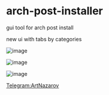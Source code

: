 # arch-post-installer
gui tool for arch post install

new ui with tabs by categories 


![image](https://drive.google.com/uc?export=view&id=1E8CO1OltSC5XHhZXs9vR8pPhOxh3TxCU)

![image](https://drive.google.com/uc?export=view&id=1yjQfSxm5H00DjZS6cUXVAYd9LX67ev-J)
 
![image](https://drive.google.com/uc?export=view&id=1LyGRqYd3rr_kMlznW2gQ35bK-nZ2kKTU)

[Telegram:ArtNazarov](https://telegram.me/ArtNazarov)

